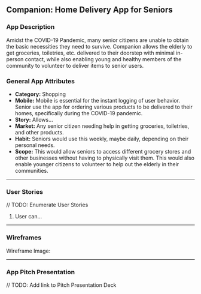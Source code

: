 ## Companion: Home Delivery App for Seniors

### App Description
Amidst the COVID-19 Pandemic, many senior citizens are unable to obtain the basic necessities they need to survive. Companion allows the elderly to get groceries, toiletries, etc. delivered to their doorstep with minimal in-person contact, while also enabling young and healthy members of the community to volunteer to deliver items to senior users. 

### General App Attributes
- **Category:** Shopping
- **Mobile:** Mobile is essential for the instant logging of user behavior. Senior use the app for ordering various products to be delivered to their homes, specifically during the COVID-19 pandemic. 
- **Story:** Allows...
- **Market:** Any senior citizen needing help in getting groceries, toiletries, and other products.
- **Habit:** Seniors would use this weekly, maybe daily, depending on their personal needs.
- **Scope:** This would allow seniors to access different grocery stores and other businesses without having to physically visit them. This would also enable younger citizens to volunteer to help out the elderly in their communities.

---

### User Stories
// TODO: Enumerate User Stories
1. User can...

---

### Wireframes
Wireframe Image:


---

### App Pitch Presentation
// TODO: Add link to Pitch Presentation Deck
